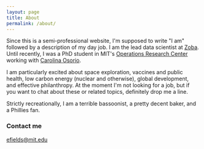 ```yaml
---
layout: page
title: About
permalink: /about/
---
```


Since this is a semi-professional website, I'm supposed to write "I am" followed by a description of my day job. I am the lead data scientist at [Zoba](https://www.zoba.com). Until recently, I was a PhD student in MIT's [Operations Research Center](https://orc.mit.edu) working with [Carolina Osorio](https://cee.mit.edu/people_individual/carolina-osorio/).

I am particularly excited about space exploration, vaccines and public health, low carbon energy (nuclear and otherwise), global development, and effective philanthropy. At the moment I'm not looking for a job, but if you want to chat about these or related topics, definitely drop me a line.

Strictly recreationally, I am a terrible bassoonist, a pretty decent baker, and a Phillies fan.

### Contact me

[efields@mit.edu](mailto:efields@mit.edu)
